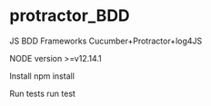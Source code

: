 # protractor_BDD

JS BDD Frameworks Cucumber+Protractor+log4JS

NODE version >=v12.14.1

Install
npm install

Run tests
run test
